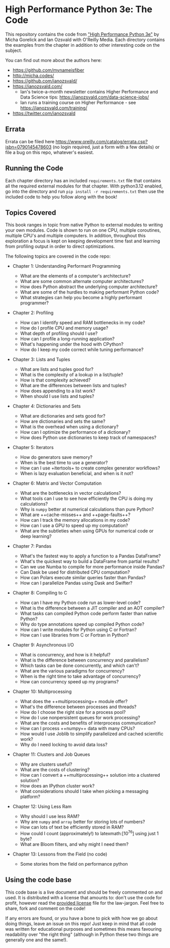 High Performance Python 3e: The Code
=================================

This repository contains the code from ["High Performance
Python 3e"](https://www.oreilly.com/library/view/high-performance-python/9781098165956/) by Micha Gorelick
and Ian Ozsvald with O'Reilly Media.  Each directory contains the examples from
the chapter in addition to other interesting code on the subject.

You can find out more about the authors here:

* https://github.com/mynameisfiber
* http://micha.codes/
* https://github.com/ianozsvald/
* https://ianozsvald.com/
  * Ian's twice-a-month newsletter contains Higher Performance and Data Science tips: https://ianozsvald.com/data-science-jobs/
  * Ian runs a training course on Higher Performance - see https://ianozsvald.com/training/
* https://twitter.com/ianozsvald

Errata
------

Errata can be filed here https://www.oreilly.com/catalog/errata.csp?isbn=0790145478603 (no login required, just a form with a few details) or file a bug on this repo, whatever's easiest.


Running the Code
----------------

Each chapter directory has an included `requirements.txt` file that contains all the required external modules for that chapter. With python3.12 enabled, go into the directory and run `pip install -r requirements.txt` then use the included code to help you follow along with the book!


Topics Covered
--------------

This book ranges in topic from native Python to external modules to writing your
own modules.  Code is shown to run on one CPU, multiple coroutines, multiple
CPU's and multiple computers.  In addition, throughout this exploration a focus
is kept on keeping development time fast and learning from profiling output in
order to direct optimizations.

The following topics are covered in the code repo:


- Chapter 1: Understanding Performant Programming
    * What are the elements of a computer's architecture?
    * What are some common alternate computer architectures?
    * How does Python abstract the underlying computer architecture?
    * What are some of the hurdles to making performant Python code?
    * What strategies can help you become a highly performant programmer?

- Chapter 2: Profiling
    * How can I identify speed and RAM bottlenecks in my code?
    * How do I profile CPU and memory usage?
    * What depth of profiling should I use?
    * How can I profile a long-running application?
    * What's happening under the hood with CPython?
    * How do I keep my code correct while tuning performance?

- Chapter 3: Lists and Tuples
    * What are lists and tuples good for?
    * What is the complexity of a lookup in a list/tuple?
    * How is that complexity achieved?
    * What are the differences between lists and tuples?
    * How does appending to a list work?
    * When should I use lists and tuples?

- Chapter 4: Dictionaries and Sets
    * What are dictionaries and sets good for?
    * How are dictionaries and sets the same?
    * What is the overhead when using a dictionary?
    * How can I optimize the performance of a dictionary?
    * How does Python use dictionaries to keep track of namespaces?

- Chapter 5: Iterators
    * How do generators save memory?
    * When is the best time to use a generator?
    * How can I use +itertools+ to create complex generator workflows?
    * When is lazy evaluation beneficial, and when is it not?

- Chapter 6: Matrix and Vector Computation
    * What are the bottlenecks in vector calculations?
    * What tools can I use to see how efficiently the CPU is doing my calculations?
    * Why is `numpy` better at numerical calculations than pure Python?
    * What are ++cache-misses++ and ++page-faults++?
    * How can I track the memory allocations in my code?
    * How can I use a GPU to speed up my computation?
    * What are the subtleties when using GPUs for numerical code or deep learning?

- Chapter 7: Pandas
    * What's the fastest way to apply a function to a Pandas DataFrame?
    * What's the quickest way to build a DataFrame from partial results?
    * Can we use Numba to compile for more performance inside Pandas?
    * Can Dask be used for distributed CPU computation?
    * How can Polars execute similar queries faster than Pandas?
    * How can I parallelize Pandas using Dask and Swifter?

- Chapter 8: Compiling to C
    * How can I have my Python code run as lower-level code?
    * What is the difference between a JIT compiler and an AOT compiler?
    * What tasks can compiled Python code perform faster than native Python?
    * Why do type annotations speed up compiled Python code?
    * How can I write modules for Python using C or Fortran?
    * How can I use libraries from C or Fortran in Python?

- Chapter 9: Asynchronous I/O
    * What is concurrency, and how is it helpful?
    * What is the difference between concurrency and parallelism?
    * Which tasks can be done concurrently, and which can't?
    * What are the various paradigms for concurrency?
    * When is the right time to take advantage of concurrency?
    * How can concurrency speed up my programs?

- Chapter 10: Multiprocessing
    * What does the ++multiprocessing++ module offer?
    * What's the difference between processes and threads?
    * How do I choose the right size for a process pool?
    * How do I use nonpersistent queues for work processing?
    * What are the costs and benefits of interprocess communication?
    * How can I process ++numpy++ data with many CPUs?
    * How would I use Joblib to simplify parallelized and cached scientific work?
    * Why do I need locking to avoid data loss?

- Chapter 11: Clusters and Job Queues
    * Why are clusters useful?
    * What are the costs of clustering?
    * How can I convert a ++multiprocessing++ solution into a clustered solution?
    * How does an IPython cluster work?
    * What considerations should I take when picking a messaging platform?

- Chapter 12: Using Less Ram
    * Why should I use less RAM?
    * Why are `numpy` and `array` better for storing lots of numbers?
    * How can lots of text be efficiently stored in RAM?
    * How could I count (approximately!) to latexmath:[$10^{76}$] using just 1 byte?
    * What are Bloom filters, and why might I need them?

- Chapter 13: Lessons from the Field (no code)
    * Some stories from the field on performance python


Using the code base
-------------------

This code base is a live document and should be freely commented on and used.
It is distributed with a license that amounts to: don't use the code for
profit, however read the [provided license](LICENSE.md) file for the
law-jargon.  Feel free to share, fork and comment on the code!

If any errors are found, or you have a bone to pick with how we go about doing
things, leave an issue on this repo!  Just keep in mind that all code was
written for educational purposes and sometimes this means favouring readability
over "the right thing" (although in Python these two things are generally one
and the same!).

